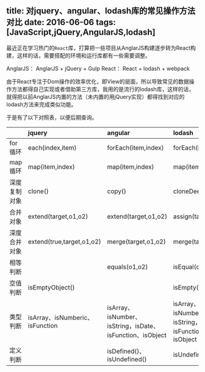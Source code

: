 title: 对jquery、angular、lodash库的常见操作方法对比
date: 2016-06-06
tags: [JavaScript,jQuery,AngularJS,lodash]
---
最近正在学习热门的`React`库，打算把一些项目从AnglarJS构建逐步转为React构建，这样的话，需要搭配的环境和运行库都有一些需要调整。

AnglarJS： AnglarJS + jQuery + Gulp
React：    React + lodash + webpack

由于React专注于Dom操作的效率优化，即View的层面，所以导致常见的数据操作方法都得自己实现或者借助第三方库，我用的是流行的lodash库，这样的话，就得把以前AnglarJS内置的方法（未内置的用jQuery实现）都得找到对应的lodash方法来完成类似功能。

于是有了以下对照表，以便后期查询。



|               | jquery                   | angular                | lodash                |
| ------------- | :-----                   | :-----                 | :-----                |
| for循环        | each(index,item)         | forEach(item,index)    | forEach(item,index)   |
| map循环        | map(item,index)          | map(item,index)        | map(item,index)       |
| 深度复制对象    | clone()                  | copy()                 | cloneDeep()           |
| 合并对象        | extend(target,o1,o2)     | extend(target,o1,o2)   | assign(target,o1,o2)  |
| 深度合并对象     | extend(true,target,o1,o2) | merge(target,o1,o2)   | merge(target,o1,o2)   |
| 相等判断        |                          | equals(o1,o2)          | isEqual(o1,o2)        |
| 空值判断        | isEmptyObject()          |                        | isEmpty()             |
| 类型判断        | isArray、isNumberic、isFunction | isArray、isNumber、isString，isDate、isFunction、isObject | isArray、isNumber、isString，isDate、isFunction、isObject |
| 定义判断        |                          | isDefined()、isUndefined() | isUndefined()     |
